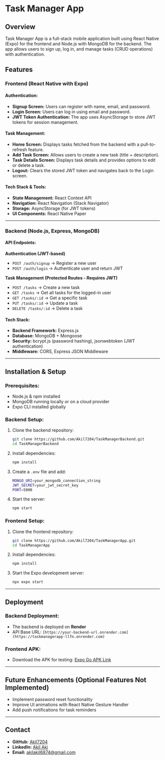 # Task Manager App

## Overview

Task Manager App is a full-stack mobile application built using React Native (Expo) for the frontend and Node.js with MongoDB for the backend. The app allows users to sign up, log in, and manage tasks (CRUD operations) with authentication.

## Features

### Frontend (React Native with Expo)

#### Authentication:

- **Signup Screen:** Users can register with name, email, and password.
- **Login Screen:** Users can log in using email and password.
- **JWT Token Authentication:** The app uses AsyncStorage to store JWT tokens for session management.

#### Task Management:

- **Home Screen:** Displays tasks fetched from the backend with a pull-to-refresh feature.
- **Add Task Screen:** Allows users to create a new task (title + description).
- **Task Details Screen:** Displays task details and provides options to edit or delete a task.
- **Logout:** Clears the stored JWT token and navigates back to the Login screen.

#### Tech Stack & Tools:

- **State Management:** React Context API
- **Navigation:** React Navigation (Stack Navigator)
- **Storage:** AsyncStorage (for JWT tokens)
- **UI Components:** React Native Paper

---

### Backend (Node.js, Express, MongoDB)

#### API Endpoints:

**Authentication (JWT-based)**

- `POST /auth/signup` → Register a new user
- `POST /auth/login` → Authenticate user and return JWT

**Task Management (Protected Routes - Requires JWT)**

- `POST /tasks` → Create a new task
- `GET /tasks` → Get all tasks for the logged-in user
- `GET /tasks/:id` → Get a specific task
- `PUT /tasks/:id` → Update a task
- `DELETE /tasks/:id` → Delete a task

#### Tech Stack:

- **Backend Framework:** Express.js
- **Database:** MongoDB + Mongoose
- **Security:** bcrypt.js (password hashing), jsonwebtoken (JWT authentication)
- **Middleware:** CORS, Express JSON Middleware

---

## Installation & Setup

### Prerequisites:

- Node.js & npm installed
- MongoDB running locally or on a cloud provider
- Expo CLI installed globally

### Backend Setup:

1. Clone the backend repository:
   ```sh
   git clone https://github.com/Akil7204/TaskManagerBackend.git
   cd TaskManagerBackend
   ```
2. Install dependencies:
   ```sh
   npm install
   ```
3. Create a `.env` file and add:
   ```sh
   MONGO_URI=your_mongodb_connection_string
   JWT_SECRET=your_jwt_secret_key
   PORT=5000
   ```
4. Start the server:
   ```sh
   npm start
   ```

### Frontend Setup:

1. Clone the frontend repository:
   ```sh
   git clone https://github.com/Akil7204/TaskManagerApp.git
   cd TaskManagerApp
   ```
2. Install dependencies:
   ```sh
   npm install
   ```
3. Start the Expo development server:
   ```sh
   npx expo start
   ```

---

## Deployment

### Backend Deployment:

- The backend is deployed on **Render**
- API Base URL: `[https://your-backend-url.onrender.com](https://taskmanagerapp-llfn.onrender.com)`

### Frontend APK:

- Download the APK for testing: [Expo Go APK Link](https://expo.dev/accounts/akil_aki/projects/TaskManagerApp/builds/e8756f13-38b1-4ecc-8f65-20b262a6ce7d)

---

## Future Enhancements (Optional Features Not Implemented)

- Implement password reset functionality
- Improve UI animations with React Native Gesture Handler
- Add push notifications for task reminders

---

## Contact

- **GitHub:** [Akil7204](https://github.com/Akil7204)
- **LinkedIn:** [Akil Aki](https://www.linkedin.com/in/akil-aki01/)
- **Email:** [akilakil6874@gmail.com](mailto\:akilakil6874@gmail.com)

